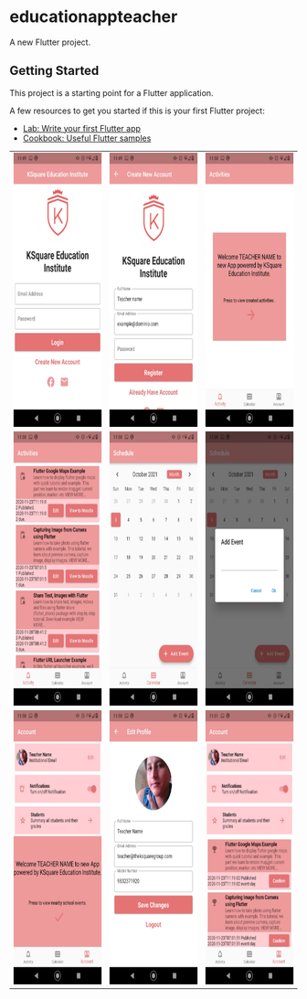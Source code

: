 # educationappteacher

A new Flutter project.

## Getting Started

This project is a starting point for a Flutter application.

A few resources to get you started if this is your first Flutter project:

- [Lab: Write your first Flutter app](https://flutter.dev/docs/get-started/codelab)
- [Cookbook: Useful Flutter samples](https://flutter.dev/docs/cookbook)

<table>
  <tr>
    <td><img src="./evidences/1.jpeg" width=270 height=480></td>
    <td><img src="./evidences/2.jpeg" width=270 height=480></td>
    <td><img src="./evidences/3.jpeg" width=270 height=480></td>
  </tr>
  <tr>
    <td><img src="./evidences/4.jpeg" width=270 height=480></td>
    <td><img src="./evidences/5.jpeg" width=270 height=480></td>
    <td><img src="./evidences/6.jpeg" width=270 height=480></td>
  </tr>
  <tr>
    <td><img src="./evidences/7.jpeg" width=270 height=480></td>
    <td><img src="./evidences/8.jpeg" width=270 height=480></td>
    <td><img src="./evidences/9.jpeg" width=270 height=480></td>
  </tr>
 </table>